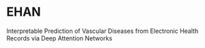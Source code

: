 # EHAN
Interpretable Prediction of Vascular Diseases from Electronic Health Records via Deep Attention Networks
